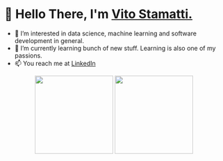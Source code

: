 <h1 align="left"><strong>👋 Hello There, I'm <a href="https://github.com/vitostamatti">Vito Stamatti.</a></strong>
</h1>

- 👀 I’m interested in data science, machine learning and software development in general.
- 🌱 I’m currently learning bunch of new stuff. Learning is also one of my passions.
- 📫 You reach me at [LinkedIn](https://www.linkedin.com/in/vito-stamatti/) 

<p align="center">
  <img height="180em" src="https://github-readme-stats-eight-theta.vercel.app/api?username=vitostamatti&show_icons=true&theme=algolia&include_all_commits=true&count_private=true"/>
  <img height="180em" src="https://github-readme-stats-eight-theta.vercel.app/api/top-langs/?username=vitostamatti&layout=compact&langs_count=8&theme=algolia"/>
</p>
